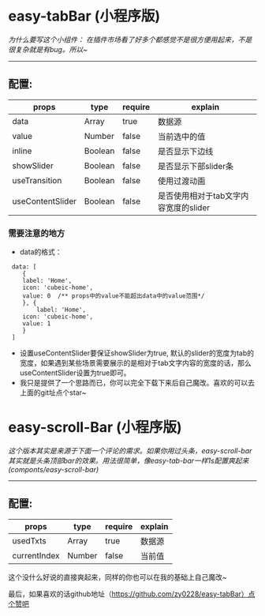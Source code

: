 # easy-tabBar (小程序版)
*为什么要写这个小组件： 在插件市场看了好多个都感觉不是很方便用起来，不是很复杂就是有bug。所以~*
___
## 配置:
| props            | type    | require | explain                               |
| ---------------- | ------- | ------- | ------------------------------------- |
| data             | Array   | true    | 数据源                             |
| value            | Number  | false   | 当前选中的值                    |
| inline           | Boolean | false   | 是否显示下边线                 |
| showSlider       | Boolean | false   | 是否显示下部slider条           |
| useTransition    | Boolean | false   | 使用过渡动画                    |
| useContentSlider | Boolean | false   | 是否使用相对于tab文字内容宽度的slider |

### 需要注意的地方
+ data的格式：
```
 data: [
    {
   	label: 'Home',
	icon: 'cubeic-home',
	value: 0  /** props中的value不能超出data中的value范围*/
    }, {
    	label: 'Home',
	icon: 'cubeic-home',
	value: 1
    }
 ]
```

+ 设置useContentSlider要保证showSlider为true, 默认的slider的宽度为tab的宽度，如果遇到某些场景需要展示的是相对于tab文字内容的宽度的话，那么useContentSlider设置为true即可。
+ 我只是提供了一个思路而已，你可以完全下载下来后自己魔改。喜欢的可以去上面的git址点个star~

# easy-scroll-Bar (小程序版)
*这个版本其实是来源于下面一个评论的需求。如果你用过头条，easy-scroll-bar其实就是头条顶部bar的效果。用法很简单，像easy-tab-bar一样1s配置爽起来(componts/easy-scroll-bar)*
___
## 配置:
| props        | type   | require | explain |
| ------------ | ------ | ------- | ------- |
| usedTxts     | Array  | true    | 数据源 |
| currentIndex | Number | false   | 当前值 |

这个没什么好说的直接爽起来，同样的你也可以在我的基础上自己魔改~

最后，如果喜欢的话github地址（https://github.com/zy0228/easy-tabBar）点个赞吧
